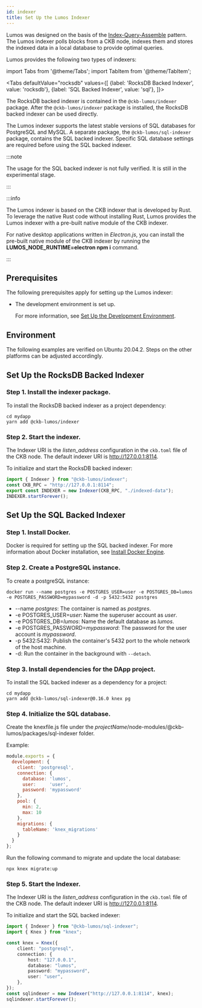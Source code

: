 ```yaml
---
id: indexer
title: Set Up the Lumos Indexer
---
```

Lumos was designed on the basis of the [Index-Query-Assemble](https://docs.nervos.org/docs/reference/cell#index-query-assemble-pattern) pattern. The Lumos indexer polls blocks from a CKB node, indexes them and stores the indexed data in a local database to provide optimal queries.

<!--Dapps built with Lumos must have an indexer configured and running.-->

Lumos provides the following two types of indexers:

import Tabs from '@theme/Tabs';
import TabItem from '@theme/TabItem';

<Tabs
  defaultValue="rocksdb"
  values={[
    {label: 'RocksDB Backed Indexer', value: 'rocksdb'},
    {label: 'SQL Backed Indexer', value: 'sql'},
  ]}>
<TabItem value="rocksdb"><p>The RocksDB backed indexer is contained in the  <code>@ckb-lumos/indexer</code> package. After the <code>@ckb-lumos/indexer</code> package is installed, the RocksDB backed indexer can be used directly.</p>

</TabItem>
    <TabItem value="sql"><p>The Lumos indexer supports the latest stable versions of SQL databases for PostgreSQL and MySQL. A separate package, the <code>@ckb-lumos/sql-indexer</code> package, contains the SQL backed indexer. Specific SQL database settings are required before using the SQL backed indexer.</p>

:::note

The usage for the SQL backed indexer is not fully verified. It is still in the experimental stage.

:::

</TabItem>
</Tabs>

<!--Note this issue is actually caused since we are still leveraging the old native node module solution. We are also evaluating other solutions, such as [N-API](https://medium.com/@atulanand94/beginners-guide-to-writing-nodejs-addons-using-c-and-n-api-node-addon-api-9b3b718a9a7f), which is based on a stable API, so there is no need to recompile everything for a different Node.js version. We do hope that in later versions, we can convert to N-API so there is not need to deal with inconsistent module versions.-->

:::info

The Lumos indexer is based on the CKB indexer that is developed by Rust. To leverage the native Rust code without installing Rust, Lumos provides the Lumos indexer with a pre-built native module of the CKB indexer.

For native desktop applications written in *Electron.js*, you can install the pre-built native module of the CKB indexer by running the <b>LUMOS_NODE_RUNTIME=electron npm i</b> command.

:::

## Prerequisites

The following prerequisites apply for setting up the Lumos indexer:

- The development environment is set up. 

  For more information, see [Set Up the Development Environment](../preparation/setupsystem).

## Environment

The following examples are verified on Ubuntu 20.04.2. Steps on the other platforms can be adjusted accordingly.

## Set Up the RocksDB Backed Indexer

### Step 1. Install the indexer package.

To install the RocksDB backed indexer as a project dependency:

```shell
cd mydapp
yarn add @ckb-lumos/indexer
```

### Step 2. Start the indexer.

The Indexer URI is the <var>listen_address</var> configuration in the `ckb.toml` file of the CKB node. The default indexer URI is http://127.0.0.1:8114.

To initialize and start the RocksDB backed indexer:

```typescript
import { Indexer } from "@ckb-lumos/indexer";
const CKB_RPC = "http://127.0.0.1:8114";
export const INDEXER = new Indexer(CKB_RPC, "./indexed-data");
INDEXER.startForever();
```

## Set Up the SQL Backed Indexer

### Step 1. Install Docker.

Docker is required for setting up the SQL backed indexer. For more information about Docker installation, see [Install Docker Engine](https://docs.docker.com/engine/install/).

### Step 2. Create a PostgreSQL instance.

To create a postgreSQL instance: 

```shell
docker run --name postgres -e POSTGRES_USER=user -e POSTGRES_DB=lumos -e POSTGRES_PASSWORD=mypassword -d -p 5432:5432 postgres
```

- --name <var>postgres</var>: The container is named as <var>postgres</var>.
- -e POSTGRES_USER=<var>user</var>: Name the superuser account as <var>user</var>.
-  -e POSTGRES_DB=<var>lumos</var>: Name the default database as <var>lumos</var>.
- -e POSTGRES_PASSWORD=<var>mypassword</var>: The password for the user account is <var>mypassword</var>.
- -p 5432:5432: Publish the container's 5432 port to the whole network of the host machine.
- -d: Run the container in the background with `--detach`.

### Step 3. Install dependencies for the DApp project.

To install the SQL backed indexer as a dependency for a project:

```shell
cd mydapp
yarn add @ckb-lumos/sql-indexer@0.16.0 knex pg
```

### Step 4. Initialize the SQL database.

Create the knexfile.js file under the <var>projectName</var>/node-modules/@ckb-lumos/packages/sql-indexer folder.

Example:

```javascript title="mydapp/node-modules/@ckb-lumos/packages/sql-indexer/knexfile.js"
module.exports = {
  development: {
    client: 'postgresql',
    connection: {
      database: 'lumos',
      user:     'user',
      password: 'mypassword'
    },
    pool: {
      min: 2,
      max: 10
    },
    migrations: {
      tableName: 'knex_migrations'
    }
  }
};
```

Run the following command to migrate and update the local database:

```
npx knex migrate:up
```

### Step 5. Start the Indexer.

The Indexer URI is the <var>listen_address</var> configuration in the `ckb.toml` file of the CKB node. The default indexer URI is http://127.0.0.1:8114.

To initialize and start the SQL backed indexer:

```typescript
import { Indexer } from "@ckb-lumos/sql-indexer";
import { Knex } from "knex";

const knex = Knex({
	client: "postgresql",
	connection: {
  		host: "127.0.0.1",
  		database: "lumos",
  		password: "mypassword",
  		user: "user",
  	},
});
const sqlindexer = new Indexer("http://127.0.0.1:8114", knex);
sqlindexer.startForever();
```

<!--Electron has a different application binary interface (ABI) from a given Node.js binary, that will cause different Node.js version errors for Electron applications. So the pre-built native module of the CKB indexer needs to be used.-->

<!--First, we do provide pre-built binaries linked with electron's node version.-->

<!--Install npm dependencies in your Electron app to make sure the pre-built native modules compiled for Electron to be downloaded.-->

<!--You can also follow the [steps](https://neon-bindings.com/docs/electron-apps) in Neon's documentation to rebuild the modules.--><!--Note: This workaround requires to install Rust on the system.-->